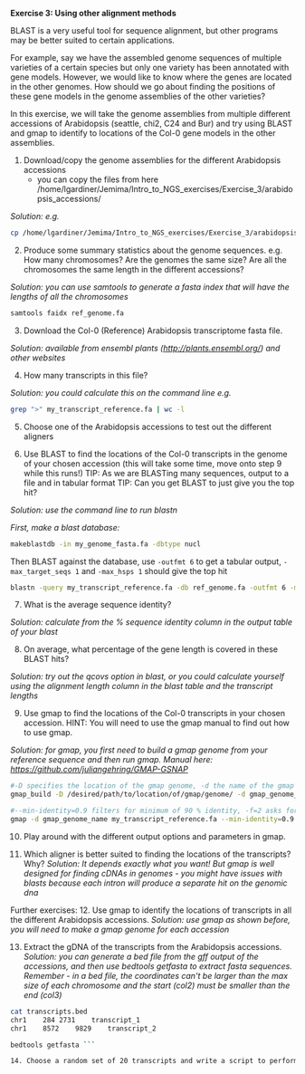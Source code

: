**Exercise 3: Using other alignment methods**

BLAST is a very useful tool for sequence alignment, but other programs may be better suited to certain applications.

For example, say we have the assembled genome sequences of multiple varieties of a certain species but only one variety has been annotated with gene models. 
However, we would like to know where the genes are located in the other genomes. How should we go about finding the positions of these gene models in the genome assemblies of the other varieties?

In this exercise, we will take the genome assemblies from multiple different accessions of Arabidopsis (seattle, chi2, C24 and Bur) and try using BLAST and gmap to identify to locations of the Col-0 gene models in the other assemblies.

1. Download/copy the genome assemblies for the different Arabidopsis accessions
	- you can copy the files from here /home/lgardiner/Jemima/Intro_to_NGS_exercises/Exercise_3/arabidopsis_accessions/
  
  *Solution: e.g.*
  
 ```bash
 cp /home/lgardiner/Jemima/Intro_to_NGS_exercises/Exercise_3/arabidopsis_accessions/Bur.fa /my/home/dir/
 ```
 2. Produce some summary statistics about the genome sequences. 
		e.g. 	How many chromosomes?
				Are the genomes the same size?
				Are all the chromosomes the same length in the different accessions?
        
  *Solution: you can use samtools to generate a fasta index that will have the lengths of all the chromosomes*
  
  ```bash
  samtools faidx ref_genome.fa
  ```

3. Download the Col-0 (Reference) Arabidopsis transcriptome fasta file.

*Solution: available from ensembl plants (http://plants.ensembl.org/) and other websites*

4. How many transcripts in this file?

*Solution: you could calculate this on the command line e.g.*

```bash
grep ">" my_transcript_reference.fa | wc -l
```

5. Choose one of the Arabidopsis accessions to test out the different aligners

6. Use BLAST to find the locations of the Col-0 transcripts in the genome of your chosen accession (this will take some time, move onto step 9 while this runs!)
		TIP: As we are BLASTing many sequences, output to a file and in tabular format
		TIP: Can you get BLAST to just give you the top hit?
    
 *Solution: use the command line to run blastn*
 
 *First, make a blast database:*
 
 ```bash
 makeblastdb -in my_genome_fasta.fa -dbtype nucl
 ```
 Then BLAST against the database, use `-outfmt 6` to get a tabular output, `-max_target_seqs 1` and `-max_hsps 1` should give the top hit
```bash
blastn -query my_transcript_reference.fa -db ref_genome.fa -outfmt 6 -max_target_seqs 1 -max_hsps 1 -out transcripts_top_hits_table.txt
```

7. What is the average sequence identity?

*Solution: calculate from the % sequence identity column in the output table of your blast*

8. On average, what percentage of the gene length is covered in these BLAST hits?

*Solution: try out the qcovs option in blast, or you could calculate yourself using the alignment length column in the blast table and the transcript lengths*

9. Use gmap to find the locations of the Col-0 transcripts in your chosen accession.
	HINT: You will need to use the gmap manual to find out how to use gmap.
	
*Solution: for gmap, you first need to build a gmap genome from your reference sequence and then run gmap. Manual here: https://github.com/juliangehring/GMAP-GSNAP*

```bash
#-D specifies the location of the gmap genome, -d the name of the gmap genome
gmap_build -D /desired/path/to/location/of/gmap/genome/ -d gmap_genome_name ref_genome.fa

#--min-identity=0.9 filters for minimum of 90 % identity, -f=2 asks for gff3 gene format
gmap -d gmap_genome_name my_transcript_reference.fa --min-identity=0.9 -f=2
```
10. Play around with the different output options and parameters in gmap.

11. Which aligner is better suited to finding the locations of the transcripts? Why?
*Solution: It depends exactly what you want! But gmap is well designed for finding cDNAs in genomes - you might have issues with blasts because each intron will produce a separate hit on the genomic dna*

Further exercises:
12. Use gmap to identify the locations of transcripts in all the different Arabidopsis accessions.
*Solution: use gmap as shown before, you will need to make a gmap genome for each accession*

13. Extract the gDNA of the transcripts from the Arabidopsis accessions.
*Solution: you can generate a bed file from the gff output of the accessions, and then use bedtools getfasta to extract fasta sequences. Remember - in a bed file, the coordinates can't be larger than the max size of each chromosome and the start (col2) must be smaller than the end (col3)*

```bash
cat transcripts.bed
chr1	284	2731	transcript_1
chr1	8572	9829	transcript_2

bedtools getfasta ```

14. Choose a random set of 20 transcripts and write a script to perform multiple alignments of each gene using the gDNA from the different Arabidopsis accessions.

